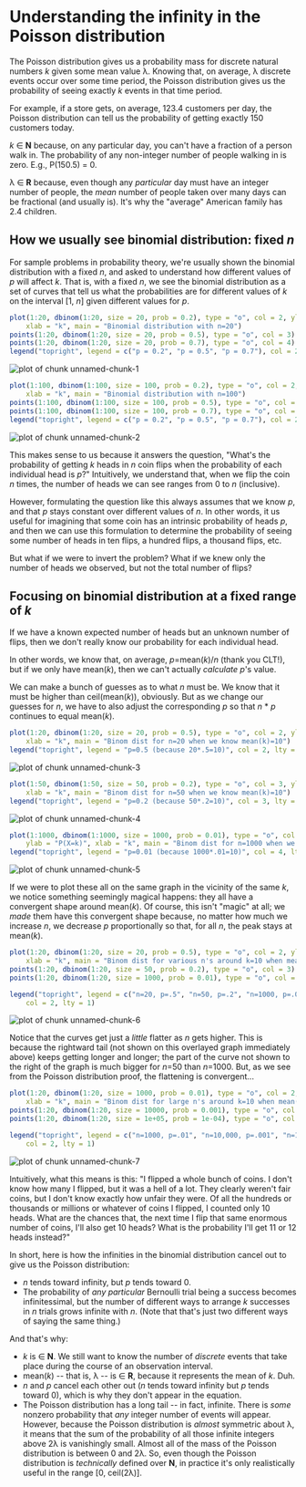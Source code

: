 Understanding the infinity in the Poisson distribution
========================================================

The Poisson distribution gives us a probability mass for discrete natural numbers *k* given some mean value &lambda;. Knowing that, on average, &lambda; discrete events occur over some time period, the Poisson distribution gives us the probability of seeing exactly *k* events in that time period.

For example, if a store gets, on average, 123.4 customers per day, the Poisson distribution can tell us the probability of getting exactly 150 customers today.

*k* &isin; **N** because, on any particular day, you can't have a fraction of a person walk in. The probability of any non-integer number of people walking in is zero. E.g., P(150.5) = 0.

&lambda; &isin; **R** because, even though any *particular* day must have an integer number of people, the *mean* number of people taken over many days can be fractional (and usually is). It's why the "average" American family has 2.4 children.

## How we usually see binomial distribution: fixed *n*

For sample problems in probability theory, we're usually shown the binomial distribution with a fixed *n*, and asked to understand how different values of *p* will affect *k*. That is, with a fixed *n*, we see the binomial distribution as a set of curves that tell us what the probabilities are for different values of *k* on the interval [1, *n*] given different values for *p*.


```r
plot(1:20, dbinom(1:20, size = 20, prob = 0.2), type = "o", col = 2, ylab = "P(X=k)", 
    xlab = "k", main = "Binomial distribution with n=20")
points(1:20, dbinom(1:20, size = 20, prob = 0.5), type = "o", col = 3)
points(1:20, dbinom(1:20, size = 20, prob = 0.7), type = "o", col = 4)
legend("topright", legend = c("p = 0.2", "p = 0.5", "p = 0.7"), col = 2:4, lty = 1)
```

![plot of chunk unnamed-chunk-1](figure/unnamed-chunk-1.png) 



```r
plot(1:100, dbinom(1:100, size = 100, prob = 0.2), type = "o", col = 2, ylab = "P(X=k)", 
    xlab = "k", main = "Binomial distribution with n=100")
points(1:100, dbinom(1:100, size = 100, prob = 0.5), type = "o", col = 3)
points(1:100, dbinom(1:100, size = 100, prob = 0.7), type = "o", col = 4)
legend("topright", legend = c("p = 0.2", "p = 0.5", "p = 0.7"), col = 2:4, lty = 1)
```

![plot of chunk unnamed-chunk-2](figure/unnamed-chunk-2.png) 


This makes sense to us because it answers the question, "What's the probability of getting *k* heads in *n* coin flips when the probability of each individual head is *p*?" Intuitively, we understand that, when we flip the coin *n* times, the number of heads we can see ranges from 0 to *n* (inclusive).

However, formulating the question like this always assumes that we know *p*, and that *p* stays constant over different values of *n*. In other words, it us useful for imagining that some coin has an intrinsic probability of heads *p*, and then we can use this formulation to determine the probability of seeing some number of heads in ten flips, a hundred flips, a thousand flips, etc.

But what if we were to invert the problem? What if we knew only the number of heads we observed, but not the total number of flips?


## Focusing on binomial distribution at a fixed range of *k*

If we have a known expected number of heads but an unknown number of flips, then we don't really know our probability for each individual head. 

In other words, we know that, on average, *p*=mean(*k*)/*n* (thank you CLT!), but if we only have mean(*k*), then we can't actually *calculate* *p*'s value.

We can make a bunch of guesses as to what *n* must be. We know that it must be higher than ceil(mean(*k*)), obviously. But as we change our guesses for *n*, we have to also adjust the corresponding *p* so that *n* * *p* continues to equal mean(*k*).


```r
plot(1:20, dbinom(1:20, size = 20, prob = 0.5), type = "o", col = 2, ylab = "P(X=k)", 
    xlab = "k", main = "Binom dist for n=20 when we know mean(k)=10")
legend("topright", legend = "p=0.5 (because 20*.5=10)", col = 2, lty = 1)
```

![plot of chunk unnamed-chunk-3](figure/unnamed-chunk-3.png) 



```r
plot(1:50, dbinom(1:50, size = 50, prob = 0.2), type = "o", col = 3, ylab = "P(X=k)", 
    xlab = "k", main = "Binom dist for n=50 when we know mean(k)=10")
legend("topright", legend = "p=0.2 (because 50*.2=10)", col = 3, lty = 1)
```

![plot of chunk unnamed-chunk-4](figure/unnamed-chunk-4.png) 



```r
plot(1:1000, dbinom(1:1000, size = 1000, prob = 0.01), type = "o", col = 4, 
    ylab = "P(X=k)", xlab = "k", main = "Binom dist for n=1000 when we know mean(k)=10")
legend("topright", legend = "p=0.01 (because 1000*.01=10)", col = 4, lty = 1)
```

![plot of chunk unnamed-chunk-5](figure/unnamed-chunk-5.png) 


If we were to plot these all on the same graph in the vicinity of the same *k*, we notice something seemingly magical happens: they all have a convergent shape around mean(*k*). Of course, this isn't "magic" at all; we *made* them have this convergent shape because, no matter how much we increase *n*, we decrease *p* proportionally so that, for all *n*, the peak stays at mean(*k*).



```r
plot(1:20, dbinom(1:20, size = 20, prob = 0.5), type = "o", col = 2, ylab = "P(X=k)", 
    xlab = "k", main = "Binom dist for various n's around k=10 when mean(k)=10")
points(1:20, dbinom(1:20, size = 50, prob = 0.2), type = "o", col = 3)
points(1:20, dbinom(1:20, size = 1000, prob = 0.01), type = "o", col = 4)

legend("topright", legend = c("n=20, p=.5", "n=50, p=.2", "n=1000, p=.01"), 
    col = 2, lty = 1)
```

![plot of chunk unnamed-chunk-6](figure/unnamed-chunk-6.png) 


Notice that the curves get just a *little* flatter as *n* gets higher. This is because the rightward tail (not shown on this overlayed graph immediately above) keeps getting longer and longer; the part of the curve not shown to the right of the graph is much bigger for *n*=50 than *n*=1000. But, as we see from the Poisson distribution proof, the flattening is convergent...


```r
plot(1:20, dbinom(1:20, size = 1000, prob = 0.01), type = "o", col = 2, ylab = "P(X=k)", 
    xlab = "k", main = "Binom dist for large n's around k=10 when mean(k)=10")
points(1:20, dbinom(1:20, size = 10000, prob = 0.001), type = "o", col = 3)
points(1:20, dbinom(1:20, size = 1e+05, prob = 1e-04), type = "o", col = 4)

legend("topright", legend = c("n=1000, p=.01", "n=10,000, p=.001", "n=100,000, p=.0001"), 
    col = 2, lty = 1)
```

![plot of chunk unnamed-chunk-7](figure/unnamed-chunk-7.png) 


Intuitively, what this means is this:
"I flipped a whole bunch of coins. I don't know how many I flipped, but it was a hell of a lot. They clearly weren't fair coins, but I don't know exactly how unfair they were. Of all the hundreds or thousands or millions or whatever of coins I flipped, I counted only 10 heads. What are the chances that, the next time I flip that same enormous number of coins, I'll also get 10 heads? What is the probability I'll get 11 or 12 heads instead?"

In short, here is how the infinities in the binomial distribution cancel out to give us the Poisson distribution:
* *n* tends toward infinity, but *p* tends toward 0.
* The probability of *any particular* Bernoulli trial being a success becomes infinitessimal, but the number of different ways to arrange *k* successes in *n* trials grows infinite with *n*.
(Note that that's just two different ways of saying the same thing.)

And that's why:
* *k* is &isin; **N**. We still want to know the number of *discrete* events that take place during the course of an observation interval.
* mean(*k*) -- that is, &lambda; -- is &isin; **R**, because it represents the mean of *k*. Duh.
* *n* and *p* cancel each other out (*n* tends toward infinity but *p* tends toward 0), which is why they don't appear in the equation.
* The Poisson distribution has a long tail -- in fact, infinite. There is *some* nonzero probability that *any* integer number of events will appear. However, because the Poisson distribution is *almost* symmetric about &lambda;, it means that the sum of the probability of all those infinite integers above 2&lambda; is vanishingly small. Almost all of the mass of the Poisson distribution is between 0 and 2&lambda;. So, even though the Poisson distribution is *technically* defined over **N**, in practice it's only realistically useful in the range [0, ceil(2&lambda;)].
